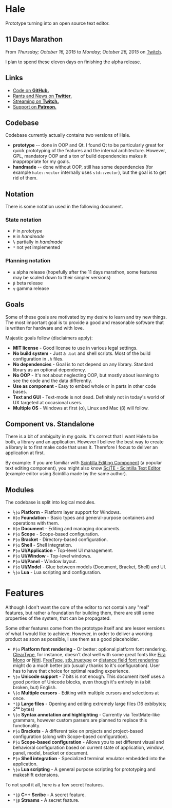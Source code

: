 # Hale

Prototype turning into an open source text editor.

## 11 Days Marathon

From *Thursday; October 16, 2015* to *Monday; October 26, 2015* on [Twitch](http://www.twitch.tv/martincohen).

I plan to spend these eleven days on finishing the alpha release.

## Links

- [Code on **GitHub.**](https://github.com/martincohen/Hale)
- [Rants and News on **Twitter.**](http://twitter.com/martin_cohen)
- [Streaming on **Twitch.**](http://twitch.com/martincohen)
- [Support on **Patreon.**](http://patreon.com/martincohen)

## Codebase

Codebase currently actually contains two versions of Hale.

- **prototype** -- done in OOP and Qt. I found Qt to be particularly great for quick prototyping of the features and the internal architecture. However, GPL, mandatory OOP and a ton of build dependencies makes it inappropriate for my goals.
- **handmade** -- done without OOP, still has some dependencies (for example `hale::vector` internally uses `std::vector`), but the goal is to get rid of them.

## Notation

There is some notation used in the following document.

### State notation

- `P` in *prototype*
- `H` in *handmade*
- `½` partially in *handmade*
- `*` not yet implemented

### Planning notation

- `α` alpha release (hopefully after the 11 days marathon, some features may be scaled down to their simpler versions)
- `β` beta release
- `γ` gamma release

## Goals

Some of these goals are motivated by my desire to learn and try new things. The most important goal is to provide a good and reasonable software that is written for hardware and with love.

Majestic goals follow (disclaimers apply):

- **MIT license** - Good license to use in various legal settings.
- **No build system** - Just a `.bat` and shell scripts. Most of the build configuration in `.h` files.
- **No dependencies** - Goal is to not depend on any library. Standard library as an optional dependency.
- **No OOP** - It's not about neglecting OOP, but mostly about learning to see the code and the data differently.
- **Use as component** - Easy to embed whole or in parts in other code bases.
- **Text and GUI** - Text-mode is not dead. Definitely not in today's world of UX targeted at occasional users.
- **Multiple OS** - Windows at first (α), Linux and Mac (β) will follow.

## Component vs. Standalone

There is a bit of ambiguity in my goals. It's correct that I want Hale to be both, a library and an application. However I believe the best way to create a library is to first make code that uses it. Therefore I focus to deliver an application at first.

By example: If you are familiar with [Scintilla Editing Component](http://www.scintilla.org/) (a popular text editing component), you might also know [SciTE - Scintilla Text Editor](http://www.scintilla.org/SciTE.html) (example editor using Scintilla made by the same author).

## Modules

The codebase is split into logical modules.

- `½|α` **Platform** - Platform layer support for Windows.
- `H|α` **Foundation** - Basic types and general-purpose containers and operations with them.
- `H|α` **Document** - Editing and managing documents.
- `P|α` **Scope** - Scope-based configuration.
- `P|α` **Bracket** - Directory-based configuration.
- `P|α` **Shell** - Shell integration.
- `P|α` **UI/Application** - Top-level UI management.
- `P|α` **UI/Window** - Top-level windows.
- `P|α` **UI/Panel** - Window layout.
- `P|α` **UI/Model** - Glue between models (Document, Bracket, Shell) and UI.
- `½|α` **Lua** - Lua scripting and configuration.

# Features

Although I don't want the core of the editor to not contain any "real" features, but rather a foundation for building them, there are still some properties of the system, that can be propagated.

Some other features come from the prototype itself and are lesser versions of what I would like to achieve. However, in order to deliver a working product as soon as possible, I use them as a good placeholder.

- `P|α` **Platform font rendering** - Or better: optional platform font rendering. [ClearType](https://en.wikipedia.org/wiki/ClearType), for instance, doesn't deal well with some great fonts like [Fira Mono](https://mozilla.github.io/Fira/) or [Nitti](https://www.boldmonday.com/typeface/nitti/). [FreeType](http://www.freetype.org/), [stb_truetype](https://github.com/nothings/stb/blob/master/stb_truetype.h) or [distance field font rendering](http://www.valvesoftware.com/publications/2007/SIGGRAPH2007_AlphaTestedMagnification.pdf) might do a much better job (usually thanks to it's configuration). User has to have that choice for optimal reading experience.
- `½|α` **Unicode support** - 7 bits is not enough. This document itself uses a good portion of Unicode blocks, even though it's entirely in (a bit broken, but) English.
- `½|α` **Multiple cursors** - Editing with multiple cursors and selections at once.
- `*|β` **Large files** - Opening and editing extremely large files (16 exbibytes; 2⁶⁴ bytes)
- `½|α` **Syntax annotation and highlighting** - Currently via TextMate-like grammars, however custom parsers are planned to replace this functionality.
- `P|α` **Brackets** - A different take on projects and project-based configuration (along with Scope-based configuration).
- `P|α` **Scope-based configuration** - Allows you to set different visual and behavioral configuration based on current state of application, window, panel, model, bracket or document.
- `P|α` **Shell integration** - Specialized terminal emulator embedded into the application.
- `½|α` **Lua scripting** - A general purpose scripting for prototyping and makeshift extensions.

To not spoil it all, here is a few secret features.

- `*|β` **C++ Scribe** - A secret feature.
- `*|β` **Streams** - A secret feature.